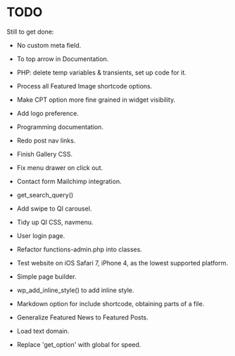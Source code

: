 
TODO
====

Still to get done:

* No custom meta field.

* To top arrow in Documentation.

* PHP: delete temp variables & transients, set up code for it.

* Process all Featured Image shortcode options.

* Make CPT option more fine grained in widget visibility.

* Add logo preference.

* Programming documentation.

* Redo post nav links.

* Finish Gallery CSS.

* Fix menu drawer on click out.

* Contact form Mailchimp integration.

* get_search_query()

* Add swipe to QI carousel.

* Tidy up QI CSS, navmenu.

* User login page.

* Refactor functions-admin.php into classes.

* Test website on iOS Safari 7, iPhone 4, as the lowest supported 
platform.

* Simple page builder.

* wp_add_inline_style() to add inline style.

* Markdown option for include shortcode, obtaining parts of a file.

* Generalize Featured News to Featured Posts.

* Load text domain.

* Replace 'get_option' with global for speed.